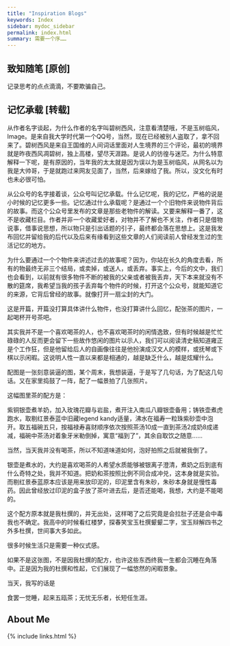 ```yaml
---
title: "Inspiration Blogs"
keywords: Index
sidebar: mydoc_sidebar
permalink: index.html
summary: 需要一个序……
---
```



## 致知随笔 [**原创**]

记录思考的点点滴滴，不要欺骗自己。

## 记忆承载 [**转载**]

从作者名字谈起，为什么作者的名字叫碧树西风，注意看清楚哦，不是玉树临风，Image。是来自我大学时代第一个QQ号，当然，现在已经被别人盗取了，拿不回来了。碧树西风是来自王国维的人间词话里面对人生境界的三个评论，最初的境界就是昨夜西风凋碧树，独上高楼，望尽天涯路。是说人的彷徨与迷茫。为什么特意解释一下呢，是有原因的，当年我的太太就是因为误以为是玉树临风，从网名以为我是大帅哥，于是就跑过来网友见面了，当然，后来嫁给了我。所以，没文化有时也未必很可怕。

从公众号的名字接着谈，公众号叫记忆承载。什么记忆呢，我的记忆，严格的说是小时候的记忆更多一些。记忆通过什么承载呢？是通过一个个旧物件来说物件背后的故事。而这个公众号里发布的文章是那些老物件的解读。又要来解释一番了，这不是收藏栏目。作者并非一个收藏爱好者，对物并不了解也不关注，作者只是借物说事，借事说思想，所以物只是引出话题的引子，最终都会落在思想上。这是我发布回忆并留给我的后代以及后来有缘看到这些文章的人们阅读前人曾经发生过的生活记忆的地方。

为什么要通过一个个物件来讲述过去的故事呢？因为，你站在长久的角度去看，所有的物最终无非三个结局，或卖掉，或送人，或丢弃。事实上，今后的文中，我们也会看到，以前就有很多物件不断的被我的父亲或者被我丢弃，天下本来就没有不散的筵席，我希望当我的孩子丢弃每个物件的时候，打开这个公众号，就能知道它的来源，它背后曾经的故事。就像打开一扇尘封的大门。

这是开篇，开篇没打算具体讲什么物件，也没打算讲什么回忆，配张茶的图片，一起喝杯开号茶吧。

其实我并不是一个喜欢喝茶的人，也不喜欢喝茶时的闲情逸致，但有时候越是忙忙碌碌的人反而更会留下一些故作悠闲的图片以示人，我们可以阅读清史稿知道雍正是个工作狂，但是他留给后人的自画像往往是他扮演成汉文人的模样，或抚琴或下棋以示闲暇。这说明人性一直以来都是相通的，越是缺乏什么，越是炫耀什么。

配图是一张刻意装逼的图，某个周末，我想装逼，于是写了几句话，为了配这几句话。又在家里捣鼓了一阵，配了一幅景拍了几张照片。

这幅图里茶的配方是：

紫铜银壶煮羊奶，加入玫瑰花瓣与岩盐，煮开注入南瓜八瓣银壶备用；铸铁壶煮虎跑水，取剔红景泰蓝中旧藏legend kandy适量，沸水在福寿一粒珠紫砂壶中泡开。取五福碗五只，按福禄寿喜财顺序依次按照茶汤10成一直到茶汤2成奶8成递减，福碗中茶汤对着象牙米勒倒掉，寓意“福到了”，其余自取饮之随意......

当然，当天我并没有喝茶，所以不知道味道如何，泡好拍照之后就被我倒了。

银壶是煮水的，大约是喜欢喝茶的人希望水质能够被银离子澄清，煮奶之后到底有什么奇特之处，我并不知道。把奶和茶按照比例不同合成冲兑，这本身就是实验。而剔红景泰蓝原本应该是用来放印泥的，印泥里含有朱砂，朱砂本身就是慢性毒药。因此曾经放过印泥的盒子放了茶叶进去后，是否还能喝，我想，大约是不能喝的。

这个配方原本就是我杜撰的，并无出处，这样喝了之后究竟是会拉肚子还是会中毒我也不确定。我高中的时候看红楼梦，探春笑宝玉杜撰颦颦二字，宝玉辩解四书之外多杜撰，世间事大多如此。

很多时候生活只是需要一种仪式感。

如果不是这张图，不是因我杜撰的配方，也许这些东西终我一生都会沉睡在角落中。正是因为我的杜撰和性起，它们展现了一幅悠然的闲暇景象。

当天，我写的话是

食罢一觉睡，起来五瓯茶；无忧无乐者，长短任生涯。


## About Me


{% include links.html %}
